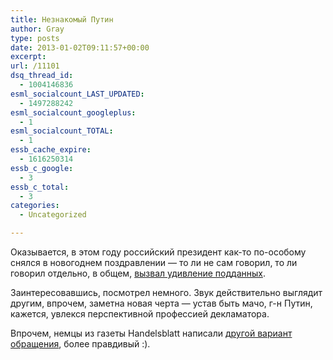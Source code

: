 ```yaml
---
title: Незнакомый Путин
author: Gray
type: posts
date: 2013-01-02T09:11:57+00:00
excerpt:
url: /11101
dsq_thread_id:
  - 1004146836
esml_socialcount_LAST_UPDATED:
  - 1497288242
esml_socialcount_googleplus:
  - 1
esml_socialcount_TOTAL:
  - 1
essb_cache_expire:
  - 1616250314
essb_c_google:
  - 3
essb_c_total:
  - 3
categories:
  - Uncategorized

---
```








Оказывается, в этом году российский президент как-то по-особому снялся в новогоднем поздравлении — то ли не сам говорил, то ли говорил отдельно, в общем, [вызвал удивление подданных][1].

Заинтересовавшись, посмотрел немного. Звук действительно выглядит другим, впрочем, заметна новая черта — устав быть мачо, г-н Путин, кажется, увлекся перспективной профессией декламатора. 

Впрочем, немцы из газеты Handelsblatt написали [другой вариант обращения][2], более правдивый :).

 [1]: http://newsru.com/russia/01jan2013/voice.html
 [2]: http://www.handelsblatt.com/politik/international/neujahrsansprachen-wladimir-putin/7553696-6.html